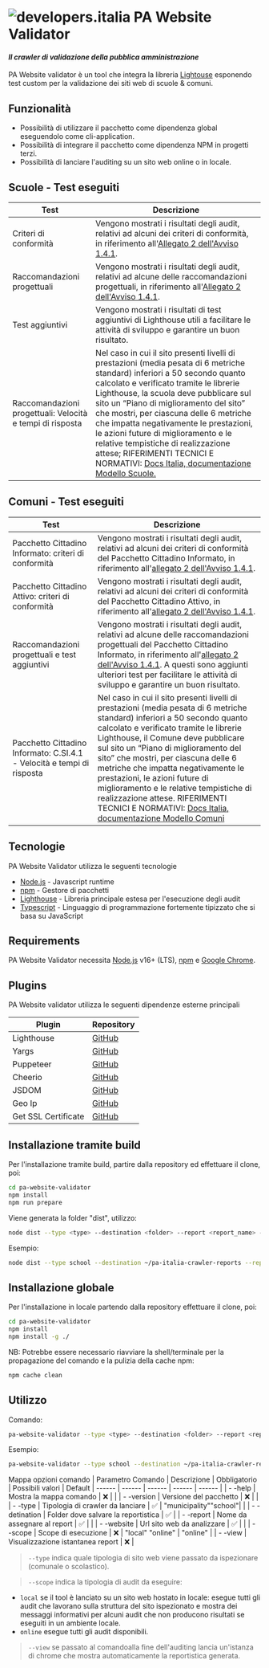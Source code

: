 # ![developers.italia](https://avatars1.githubusercontent.com/u/15377824?s=36&v=4 "developers.italia") PA Website Validator

#### _Il crawler di validazione della pubblica amministrazione_

PA Website validator è un tool che integra la libreria [Lightouse][lighthouse] esponendo test custom per la validazione dei siti web di scuole & comuni.

## Funzionalità

- Possibilità di utilizzare il pacchetto come dipendenza global eseguendolo come cli-application.
- Possibilità di integrare il pacchetto come dipendenza NPM in progetti terzi.
- Possibilità di lanciare l'auditing su un sito web online o in locale.

## Scuole - Test eseguiti

| Test                                                      | Descrizione                                                                                                                                                                                                                                                                                                                                                                                                                                                                                                                                                                                                 |
| --------------------------------------------------------- | ----------------------------------------------------------------------------------------------------------------------------------------------------------------------------------------------------------------------------------------------------------------------------------------------------------------------------------------------------------------------------------------------------------------------------------------------------------------------------------------------------------------------------------------------------------------------------------------------------------- |
| Criteri di conformità                                     | Vengono mostrati i risultati degli audit, relativi ad alcuni dei criteri di conformità, in riferimento all'[Allegato 2 dell'Avviso 1.4.1](https://areariservata.padigitale2026.gov.it/Pa_digitale2026_dettagli_avviso?id=a017Q00000dk82wQAA#allegati).                                                                                                                                                                                                                                                                                                                                                      |
| Raccomandazioni progettuali                               | Vengono mostrati i risultati degli audit, relativi ad alcune delle raccomandazioni progettuali, in riferimento all'[Allegato 2 dell'Avviso 1.4.1](https://areariservata.padigitale2026.gov.it/Pa_digitale2026_dettagli_avviso?id=a017Q00000dk82wQAA#allegati).                                                                                                                                                                                                                                                                                                                                              |
| Test aggiuntivi                                           | Vengono mostrati i risultati di test aggiuntivi di Lighthouse utili a facilitare le attività di sviluppo e garantire un buon risultato.                                                                                                                                                                                                                                                                                                                                                                                                                                                                     |
| Raccomandazioni progettuali: Velocità e tempi di risposta | Nel caso in cui il sito presenti livelli di prestazioni (media pesata di 6 metriche standard) inferiori a 50 secondo quanto calcolato e verificato tramite le librerie Lighthouse, la scuola deve pubblicare sul sito un “Piano di miglioramento del sito” che mostri, per ciascuna delle 6 metriche che impatta negativamente le prestazioni, le azioni future di miglioramento e le relative tempistiche di realizzazione attese; RIFERIMENTI TECNICI E NORMATIVI: [Docs Italia, documentazione Modello Scuole.](https://docs.italia.it/italia/designers-italia/design-scuole-docs/it/v2022.1/index.html) |

## Comuni - Test eseguiti

| Test                                                                   | Descrizione                                                                                                                                                                                                                                                                                                                                                                                                                                                                                                                                                                           |
| ---------------------------------------------------------------------- | ------------------------------------------------------------------------------------------------------------------------------------------------------------------------------------------------------------------------------------------------------------------------------------------------------------------------------------------------------------------------------------------------------------------------------------------------------------------------------------------------------------------------------------------------------------------------------------- |
| Pacchetto Cittadino Informato: criteri di conformità                   | Vengono mostrati i risultati degli audit, relativi ad alcuni dei criteri di conformità del Pacchetto Cittadino Informato, in riferimento all'[allegato 2 dell'Avviso 1.4.1](https://areariservata.padigitale2026.gov.it/Pa_digitale2026_dettagli_avviso?id=a017Q00000dk829QAA#allegati).                                                                                                                                                                                                                                                                                              |
| Pacchetto Cittadino Attivo: criteri di conformità                      | Vengono mostrati i risultati degli audit, relativi ad alcuni dei criteri di conformità del Pacchetto Cittadino Attivo, in riferimento all'[allegato 2 dell'Avviso 1.4.1](https://www.nic.it/sites/default/files/docs/comuni_list.html).                                                                                                                                                                                                                                                                                                                                               |
| Raccomandazioni progettuali e test aggiuntivi                          | Vengono mostrati i risultati degli audit, relativi ad alcune delle raccomandazioni progettuali del Pacchetto Cittadino Informato, in riferimento all'[allegato 2 dell'Avviso 1.4.1](https://areariservata.padigitale2026.gov.it/Pa_digitale2026_dettagli_avviso?id=a017Q00000dk829QAA#allegati). A questi sono aggiunti ulteriori test per facilitare le attività di sviluppo e garantire un buon risultato.                                                                                                                                                                          |
| Pacchetto Cittadino Informato: C.SI.4.1 - Velocità e tempi di risposta | Nel caso in cui il sito presenti livelli di prestazioni (media pesata di 6 metriche standard) inferiori a 50 secondo quanto calcolato e verificato tramite le librerie Lighthouse, il Comune deve pubblicare sul sito un “Piano di miglioramento del sito” che mostri, per ciascuna delle 6 metriche che impatta negativamente le prestazioni, le azioni future di miglioramento e le relative tempistiche di realizzazione attese. RIFERIMENTI TECNICI E NORMATIVI: [Docs Italia, documentazione Modello Comuni](https://docs.italia.it/italia/designers-italia/design-comuni-docs/) |

## Tecnologie

PA Website Validator utilizza le seguenti tecnologie

- [Node.js] - Javascript runtime
- [npm] - Gestore di pacchetti
- [Lighthouse] - Libreria principale estesa per l'esecuzione degli audit
- [Typescript] - Linguaggio di programmazione fortemente tipizzato che si basa su JavaScript

## Requirements

PA Website Validator necessita [Node.js](https://nodejs.org/it/) v16+ (LTS), [npm] e [Google Chrome](https://www.google.com/chrome/).

## Plugins

PA Website validator utilizza le seguenti dipendenze esterne principali

| Plugin              | Repository                        |
| ------------------- | --------------------------------- |
| Lighthouse          | [GitHub][lighthouse-url]          |
| Yargs               | [GitHub][yargs-url]               |
| Puppeteer           | [GitHub][puppeteer-url]           |
| Cheerio             | [GitHub][cheerio-url]             |
| JSDOM               | [GitHub][jsdom-url]               |
| Geo Ip              | [GitHub][geoip-url]               |
| Get SSL Certificate | [GitHub][get-ssl-certificate-url] |

## Installazione tramite build

Per l'installazione tramite build, partire dalla repository ed effettuare il clone, poi:

```sh
cd pa-website-validator
npm install
npm run prepare
```

Viene generata la folder "dist", utilizzo:

```sh
node dist --type <type> --destination <folder> --report <report_name> --website <url> --scope <local|online [online]> --view
```

Esempio:

```bash
node dist --type school --destination ~/pa-italia-crawler-reports --report myreport --website https://www.ismonnet.edu.it/ --scope online --view
```

## Installazione globale

Per l'installazione in locale partendo dalla repository effettuare il clone, poi:

```sh
cd pa-website-validator
npm install
npm install -g ./
```

NB: Potrebbe essere necessario riavviare la shell/terminale per la propagazione del comando e la pulizia della cache npm:

```sh
npm cache clean
```

## Utilizzo

Comando:

```bash
pa-website-validator --type <type> --destination <folder> --report <report_name> --website <url> --scope <local|online [online]> --view
```

Esempio:

```bash
pa-website-validator --type school --destination ~/pa-italia-crawler-reports --report myreport --website https://www.ismonnet.edu.it/ --scope online --view
```

Mappa opzioni comando
| Parametro Comando | Descrizione | Obbligatorio | Possibili valori | Default
| ------ | ------ | ------ | ------ | ------ |
| - -help | Mostra la mappa comando | ❌ | |
| - -version | Versione del pacchetto | ❌ | |
| - -type | Tipologia di crawler da lanciare | ✅ | "municipality""school"| |
| - -detination | Folder dove salvare la reportistica | ✅ |
| - -report | Nome da assegnare al report | ✅ | |
| - -website | Url sito web da analizzare | ✅ | |
| - -scope | Scope di esecuzione | ❌ | "local" "online" | "online" |
| - -view | Visualizzazione istantanea report | ❌ |

> `--type` indica quale tipologia di sito web viene passato da ispezionare (comunale o scolastico).

> `--scope` indica la tipologia di audit da eseguire:

- `local` se il tool è lanciato su un sito web hostato in locale: esegue tutti gli audit che lavorano sulla struttura del sito ispezionato e mostra dei messaggi informativi per alcuni audit che non producono risultati se eseguiti in un ambiente locale.
- `online` esegue tutti gli audit disponibili.

> `--view` se passato al comandoalla fine dell'auditing lancia un'istanza di chrome che mostra automaticamente la reportistica generata.

[lighthouse]: https://www.npmjs.com/package/lighthouse
[node.js]: http://nodejs.org
[npm]: https://www.npmjs.com/
[typescript]: https://www.typescriptlang.org/
[repository]: https://github.com/italia/pa-website-validator/
[yargs-url]: https://github.com/yargs/yargs
[lighthouse-url]: https://github.com/GoogleChrome/lighthouse
[puppeteer-url]: https://github.com/puppeteer/puppeteer
[cheerio-url]: https://github.com/cheeriojs/cheerio
[jsdom-url]: https://github.com/jsdom/jsdom
[geoip-url]: https://github.com/geoip-lite/node-geoip
[get-ssl-certificate-url]: https://github.com/johncrisostomo/get-ssl-certificate
